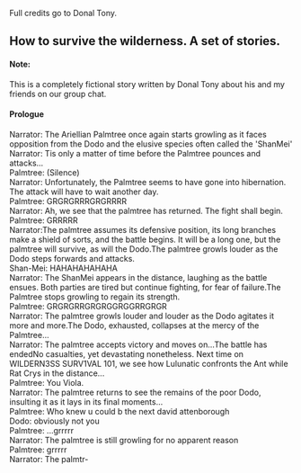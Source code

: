 <body>
  <p>Full credits go to Donal Tony.</p>
  <h2>How to survive the wilderness. A set of stories.</h2>
  <h4>Note:</h4>
  <p>This is a completely fictional story written by Donal Tony about his and my friends on our group chat.</p>
  <h4>Prologue</h4>
  <p>Narrator: The Ariellian Palmtree once again starts growling as it faces opposition from the Dodo and the elusive species often called the 'ShanMei'<br>Narrator: Tis only a matter of time before the Palmtree pounces and attacks...<br>Palmtree: (Silence)<br>Narrator: Unfortunately, the Palmtree seems to have gone into hibernation. The attack will have to wait another day.<br>Palmtree: GRGRGRRRGRGRRRR<br>Narrator: Ah, we see that the palmtree has returned. The fight shall begin.<br>Palmtree: GRRRRR<br>Narrator:The palmtree assumes its defensive position, its long branches make a shield of sorts, and the battle begins. It will be a long one, but the palmtree will survive, as will the Dodo.The palmtree growls louder as the Dodo steps forwards and attacks.<br>Shan-Mei: HAHAHAHAHAHA<br>Narrator: The ShanMei appears in the distance, laughing as the battle ensues. Both parties are tired but continue fighting, for fear of failure.The Palmtree stops growling to regain its strength.<br>Palmtree: GRGRGRRGRGRGGRGGRRGRGR<br>Narrator: The palmtree growls louder and louder as the Dodo agitates it more and more.The Dodo, exhausted, collapses at the mercy of the Palmtree...<br>Narrator: The palmtree accepts victory and moves on...The battle has endedNo casualties, yet devastating nonetheless. Next time on WILDERN3SS SURV1VAL 101, we see how Lulunatic confronts the Ant while Rat Crys in the distance...<br>Palmtree: You Viola.<br>Narrator: The palmtree returns to see the remains of the poor Dodo, insulting it as it lays in its final moments...<br>Palmtree: Who knew u could b the next david attenborough<br>Dodo: obviously not you<br>Palmtree: ...grrrrr<br>Narrator: The palmtree is still growling for no apparent reason<br>Palmtree: grrrrr<br>Narrator: The palmtr-</p>
</body>